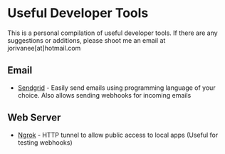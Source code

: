 # Useful Developer Tools

This is a personal compilation of useful developer tools.
If there are any suggestions or additions, please shoot me an email at jorivanee[at]hotmail.com


## Email
* [Sendgrid](https://sendgrid.com) - Easily send emails using programming language of your choice. Also allows sending webhooks for incoming emails


## Web Server
* [Ngrok](https://ngrok.com) - HTTP tunnel to allow public access to local apps (Useful for testing webhooks)

